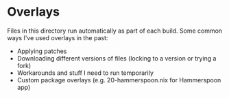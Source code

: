 # Overlays

Files in this directory run automatically as part of each build. Some common ways I've used overlays in the past:
* Applying patches
* Downloading different versions of files (locking to a version or trying a fork)
* Workarounds and stuff I need to run temporarily
* Custom package overlays (e.g. 20-hammerspoon.nix for Hammerspoon app)

